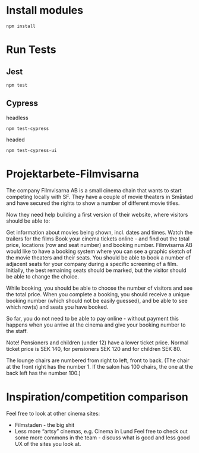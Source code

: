 # Install modules
```
npm install
```
# Run Tests
## Jest
```
npm test
```
## Cypress
headless
```
npm test-cypress
```
headed
```
npm test-cypress-ui
```

# Projektarbete-Filmvisarna

The company Filmvisarna AB is a small cinema chain that wants to start competing locally with SF. They have a couple of movie theaters in Småstad and have secured the rights to show a number of different movie titles.

Now they need help building a first version of their website, where visitors should be able to:

Get information about movies being shown, incl. dates and times.
Watch the trailers for the films
Book your cinema tickets online - and find out the total price, locations (row and seat number) and booking number.
Filmvisarna AB would like to have a booking system where you can see a graphic sketch of the movie theaters and their seats. You should be able to book a number of adjacent seats for your company during a specific screening of a film. Initially, the best remaining seats should be marked, but the visitor should be able to change the choice.

While booking, you should be able to choose the number of visitors and see the total price. When you complete a booking, you should receive a unique booking number (which should not be easily guessed), and be able to see which row(s) and seats you have booked.

So far, you do not need to be able to pay online - without payment this happens when you arrive at the cinema and give your booking number to the staff.

Note! Pensioners and children (under 12) have a lower ticket price. Normal ticket price is SEK 140, for pensioners SEK 120 and for children SEK 80.

The lounge chairs are numbered from right to left, front to back. (The chair at the front right has the number 1. If the salon has 100 chairs, the one at the back left has the number 100.)

# Inspiration/competition comparison
Feel free to look at other cinema sites:

* Filmstaden - the big shit
* Less more “artsy” cinemas, e.g. Cinema in Lund
Feel free to check out some more commons in the team - discuss what is good and less good UX of the sites you look at.
